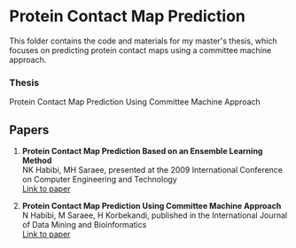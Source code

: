 # Protein Contact Map Prediction

This folder contains the code and materials for my master's thesis, which focuses on predicting protein contact maps using a committee machine approach.

### Thesis
Protein Contact Map Prediction Using Committee Machine Approach

## Papers
1. **Protein Contact Map Prediction Based on an Ensemble Learning Method**  
   NK Habibi, MH Saraee, presented at the 2009 International Conference on Computer Engineering and Technology  
   [Link to paper](https://scholar.google.com/citations?view_op=view_citation&hl=en&user=4Z3b1qIAAAAJ&sortby=pubdate&citation_for_view=4Z3b1qIAAAAJ:u-x6o8ySG0sC)

2. **Protein Contact Map Prediction Using Committee Machine Approach**  
   N Habibi, M Saraee, H Korbekandi, published in the International Journal of Data Mining and Bioinformatics  
   [Link to paper](https://scholar.google.com/citations?view_op=view_citation&hl=en&user=4Z3b1qIAAAAJ&sortby=pubdate&citation_for_view=4Z3b1qIAAAAJ:d1gkVwhDpl0C)
